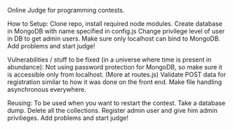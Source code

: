 Online Judge for programming contests.

How to Setup:
Clone repo, install required node modules.
Create database in MongoDB with name specified in config.js
Change privilege level of user in DB to get admin users.
Make sure only localhost can bind to MongoDB.
Add problems and start judge!

Vulnerabilities / stuff to be fixed (in a universe where time is present in abundance):
Not using password protection for MongoDB, so make sure it is accessible only from localhost. (More at routes.js)
Validate POST data for registration similar to how it was done on the front end.
Make file handling asynchronous everywhere.

Reusing: 
To be used when you want to restart the contest.
Take a database dump.
Delete all the collections.
Register admin user and give him admin privilieges.
Add problems and start judge!
